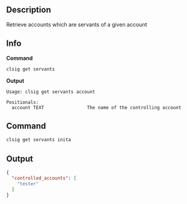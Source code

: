 ## Description
Retrieve accounts which are servants of a given account 

## Info

**Command**

```sh
clsig get servants
```
**Output**

```console
Usage: clsig get servants account

Positionals:
  account TEXT                The name of the controlling account
```

## Command

```sh
clsig get servants inita
```

## Output

```json
{
  "controlled_accounts": [
    "tester"
  ]
}
```

